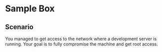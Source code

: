 # Sample Box

## Scenario

You managed to get access to the network where a development server is running. Your goal is to fully compromise the machine and get root access.
